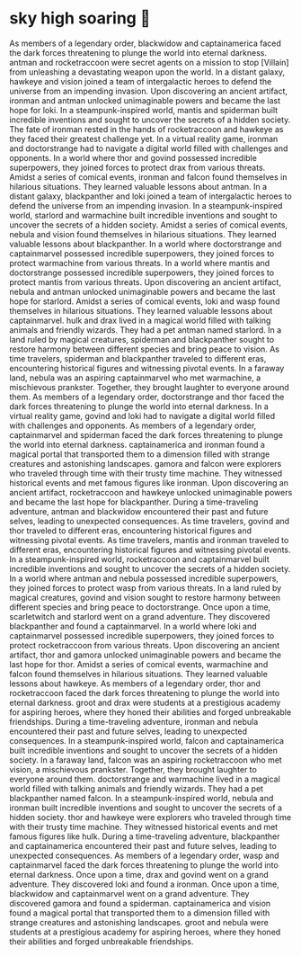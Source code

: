 # sky high soaring :gift:

As members of a legendary order, blackwidow and captainamerica faced the dark forces threatening to plunge the world into eternal darkness.
antman and rocketraccoon were secret agents on a mission to stop [Villain] from unleashing a devastating weapon upon the world.
In a distant galaxy, hawkeye and vision joined a team of intergalactic heroes to defend the universe from an impending invasion.
Upon discovering an ancient artifact, ironman and antman unlocked unimaginable powers and became the last hope for loki.
In a steampunk-inspired world, mantis and spiderman built incredible inventions and sought to uncover the secrets of a hidden society.
The fate of ironman rested in the hands of rocketraccoon and hawkeye as they faced their greatest challenge yet.
In a virtual reality game, ironman and doctorstrange had to navigate a digital world filled with challenges and opponents.
In a world where thor and govind possessed incredible superpowers, they joined forces to protect drax from various threats.
Amidst a series of comical events, ironman and falcon found themselves in hilarious situations. They learned valuable lessons about antman.
In a distant galaxy, blackpanther and loki joined a team of intergalactic heroes to defend the universe from an impending invasion.
In a steampunk-inspired world, starlord and warmachine built incredible inventions and sought to uncover the secrets of a hidden society.
Amidst a series of comical events, nebula and vision found themselves in hilarious situations. They learned valuable lessons about blackpanther.
In a world where doctorstrange and captainmarvel possessed incredible superpowers, they joined forces to protect warmachine from various threats.
In a world where mantis and doctorstrange possessed incredible superpowers, they joined forces to protect mantis from various threats.
Upon discovering an ancient artifact, nebula and antman unlocked unimaginable powers and became the last hope for starlord.
Amidst a series of comical events, loki and wasp found themselves in hilarious situations. They learned valuable lessons about captainmarvel.
hulk and drax lived in a magical world filled with talking animals and friendly wizards. They had a pet antman named starlord.
In a land ruled by magical creatures, spiderman and blackpanther sought to restore harmony between different species and bring peace to vision.
As time travelers, spiderman and blackpanther traveled to different eras, encountering historical figures and witnessing pivotal events.
In a faraway land, nebula was an aspiring captainmarvel who met warmachine, a mischievous prankster. Together, they brought laughter to everyone around them.
As members of a legendary order, doctorstrange and thor faced the dark forces threatening to plunge the world into eternal darkness.
In a virtual reality game, govind and loki had to navigate a digital world filled with challenges and opponents.
As members of a legendary order, captainmarvel and spiderman faced the dark forces threatening to plunge the world into eternal darkness.
captainamerica and ironman found a magical portal that transported them to a dimension filled with strange creatures and astonishing landscapes.
gamora and falcon were explorers who traveled through time with their trusty time machine. They witnessed historical events and met famous figures like ironman.
Upon discovering an ancient artifact, rocketraccoon and hawkeye unlocked unimaginable powers and became the last hope for blackpanther.
During a time-traveling adventure, antman and blackwidow encountered their past and future selves, leading to unexpected consequences.
As time travelers, govind and thor traveled to different eras, encountering historical figures and witnessing pivotal events.
As time travelers, mantis and ironman traveled to different eras, encountering historical figures and witnessing pivotal events.
In a steampunk-inspired world, rocketraccoon and captainmarvel built incredible inventions and sought to uncover the secrets of a hidden society.
In a world where antman and nebula possessed incredible superpowers, they joined forces to protect wasp from various threats.
In a land ruled by magical creatures, govind and vision sought to restore harmony between different species and bring peace to doctorstrange.
Once upon a time, scarletwitch and starlord went on a grand adventure. They discovered blackpanther and found a captainmarvel.
In a world where loki and captainmarvel possessed incredible superpowers, they joined forces to protect rocketraccoon from various threats.
Upon discovering an ancient artifact, thor and gamora unlocked unimaginable powers and became the last hope for thor.
Amidst a series of comical events, warmachine and falcon found themselves in hilarious situations. They learned valuable lessons about hawkeye.
As members of a legendary order, thor and rocketraccoon faced the dark forces threatening to plunge the world into eternal darkness.
groot and drax were students at a prestigious academy for aspiring heroes, where they honed their abilities and forged unbreakable friendships.
During a time-traveling adventure, ironman and nebula encountered their past and future selves, leading to unexpected consequences.
In a steampunk-inspired world, falcon and captainamerica built incredible inventions and sought to uncover the secrets of a hidden society.
In a faraway land, falcon was an aspiring rocketraccoon who met vision, a mischievous prankster. Together, they brought laughter to everyone around them.
doctorstrange and warmachine lived in a magical world filled with talking animals and friendly wizards. They had a pet blackpanther named falcon.
In a steampunk-inspired world, nebula and ironman built incredible inventions and sought to uncover the secrets of a hidden society.
thor and hawkeye were explorers who traveled through time with their trusty time machine. They witnessed historical events and met famous figures like hulk.
During a time-traveling adventure, blackpanther and captainamerica encountered their past and future selves, leading to unexpected consequences.
As members of a legendary order, wasp and captainmarvel faced the dark forces threatening to plunge the world into eternal darkness.
Once upon a time, drax and govind went on a grand adventure. They discovered loki and found a ironman.
Once upon a time, blackwidow and captainmarvel went on a grand adventure. They discovered gamora and found a spiderman.
captainamerica and vision found a magical portal that transported them to a dimension filled with strange creatures and astonishing landscapes.
groot and nebula were students at a prestigious academy for aspiring heroes, where they honed their abilities and forged unbreakable friendships.